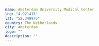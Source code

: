 ```yaml
---
name: Amsterdam University Medical Center
lng: "4.921415"
lat: "52.349976"
country: The Netherlands
city: Amsterdam
logo: ""
description: ""
---
```

